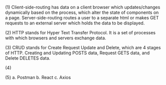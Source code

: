 (1) Client-side-routing has data on a client browser which updates/changes     dynamically based on the process, which alter the state of components      on a page.
    Server-side-routing routes a user to a separate html or makes GET requests to an external server which holds the data to be displayed. 

(2) HTTP stands for Hyper Text Transfer Protocol. It is a set of processes     with which browsers and servers exchange data.

(3) CRUD stands for Create Request Update and Delete, which are 4 stages       of HTTP. Creating and Updating POSTS data, Request GETS data, and          Delete DELETES data.

(4) 

(5) a. Postman
    b. React
    c. Axios
